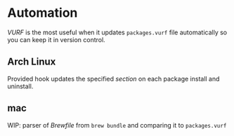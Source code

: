 # Automation

*VURF* is the most useful when it updates `packages.vurf` file automatically so you can keep it in version control.

## Arch Linux

Provided hook updates the specified *section* on each package install and uninstall.

## mac

WIP: parser of *Brewfile* from `brew bundle` and comparing it to `packages.vurf`
